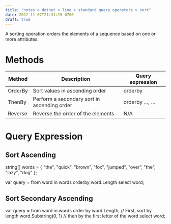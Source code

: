 ```yaml
---
title: "notes > dotnet > linq > standard query operators > sort"
date: 2022-11-07T21:31:15-0700
draft: true
---
```

A sorting operation orders the elements of a sequence based on one or more attributes.

# Methods
| Method | Description                             | Query expression |
|------------|---------------------------------------------|----------------------|
| OrderBy    | Sort values in ascending order              | orderby              |
| ThenBy     | Perform a secondary sort in ascending order | orderby …, …         |
| Reverse    | Reverse the order of the elements           | N/A                  |

# Query Expression
## Sort Ascending
string[] words = { "the", "quick", "brown", "fox", "jumped", "over", "the", "lazy", "dog" };

var query = from word in words
orderby word.Length
select word;

## Sort Secondary Ascending
var query = from word in words
order by word.Length, // First, sort by length
word.Substring(0, 1) // then by the first letter of the word
select word;